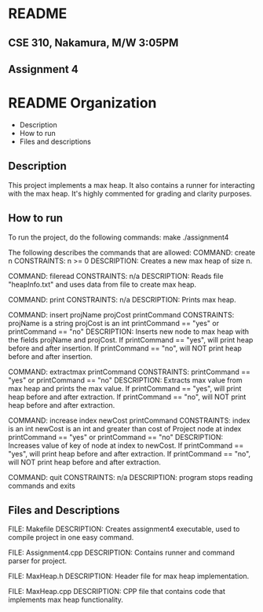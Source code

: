 # README

## CSE 310, Nakamura, M/W 3:05PM
## Assignment 4

# README Organization
- Description
- How to run
- Files and descriptions

## Description
This project implements a max heap. It also contains a runner for interacting
with the max heap. It's highly commented for grading and clarity purposes.

## How to run 
To run the project, do the following commands:
make
./assignment4

The following describes the commands that are allowed:
COMMAND:     create n
CONSTRAINTS: n >= 0
DESCRIPTION: Creates a new max heap of size n.

COMMAND:     fileread
CONSTRAINTS: n/a
DESCRIPTION: Reads file "heapInfo.txt" and uses data from file to create max heap.

COMMAND:     print
CONSTRAINTS: n/a
DESCRIPTION: Prints max heap.

COMMAND:     insert projName projCost printCommand
CONSTRAINTS: projName is a string
	     projCost is an int
	     printCommand == "yes" or printCommand == "no"
DESCRIPTION: Inserts new node to max heap with the fields projName and projCost.
	     If printCommand == "yes", will print heap before and after insertion.
	     If printCommand == "no", will NOT print heap before and after insertion.

COMMAND:     extractmax printCommand
CONSTRAINTS: printCommand == "yes" or printCommand == "no"
DESCRIPTION: Extracts max value from max heap and prints the max value.
	     If printCommand == "yes", will print heap before and after extraction.
	     If printCommand == "no", will NOT print heap before and after extraction.

COMMAND:     increase index newCost printCommand
CONSTRAINTS: index is an int
             newCost is an int and greater than cost of Project node at index
       	     printCommand == "yes" or printCommand == "no"
DESCRIPTION: Increases value of key of node at index to newCost.
	     If printCommand == "yes", will print heap before and after extraction.
	     If printCommand == "no", will NOT print heap before and after extraction.

COMMAND:     quit
CONSTRAINTS: n/a
DESCRIPTION: program stops reading commands and exits

## Files and Descriptions
FILE:        Makefile
DESCRIPTION: Creates assignment4 executable, used to compile project in one easy command.

FILE:        Assignment4.cpp
DESCRIPTION: Contains runner and command parser for project.

FILE:        MaxHeap.h
DESCRIPTION: Header file for max heap implementation.

FILE:        MaxHeap.cpp
DESCRIPTION: CPP file that contains code that implements max heap functionality.
